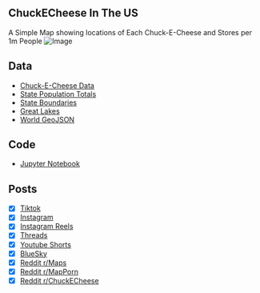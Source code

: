 ## ChuckECheese In The US
A Simple Map showing locations of Each Chuck-E-Cheese and Stores per 1m People
![Image](https://drive.google.com/uc?export=view&id=1C_XnHm08wpcOtELhNg8Cnt_8D86Uvovd)

## Data
* [Chuck-E-Cheese Data](https://locations.chuckecheese.com/)
* [State Population Totals](https://www.census.gov/data/tables/time-series/demo/popest/2020s-state-total.html)
* [State Boundaries](https://www.census.gov/geographies/mapping-files/time-series/geo/carto-boundary-file.html)
* [Great Lakes](https://usicecenter.gov/Products/GreatLakesData)
* [World GeoJSON](https://public.opendatasoft.com/explore/dataset/world-administrative-boundaries/export/?flg=en-us)

## Code
* [Jupyter Notebook](FormatData.ipynb)

## Posts
- [x] [Tiktok](https://www.tiktok.com/@vinemapper/video/7446261415175916843)
- [x] [Instagram](https://www.instagram.com/p/DDZ9YJqvGA8/)
- [x] [Instagram Reels](https://www.instagram.com/reel/DDbJjOERA1d/)
- [x] [Threads](https://www.threads.net/@vinemapper/post/DDZ9ZVrPo6k)
- [x] [Youtube Shorts](https://youtube.com/shorts/xDLn8oLTkpc)
- [x] [BlueSky](https://bsky.app/profile/vinemapper.bsky.social/post/3lcxpxzzdo223)
- [x] [Reddit r/Maps](https://www.reddit.com/r/Maps/comments/1hb6nd1/chuck_e_cheese_locations/)
- [x] [Reddit r/MapPorn](https://www.reddit.com/r/MapPorn/comments/1hb6lo9/chuck_e_cheese_locations/)
- [x] [Reddit r/ChuckECheese](https://www.reddit.com/r/chuckecheese/comments/1hb6o8k/chuck_e_cheese_locations/)
